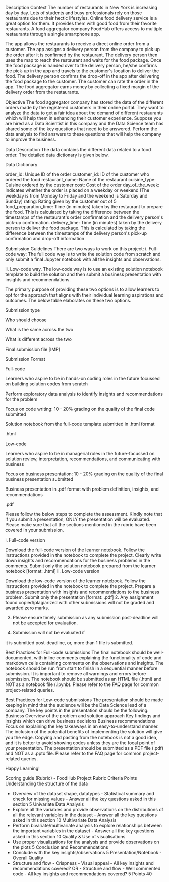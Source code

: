 Description
Context
The number of restaurants in New York is increasing day by day. Lots of students and busy professionals rely on those restaurants due to their hectic lifestyles. Online food delivery service is a great option for them. It provides them with good food from their favorite restaurants. A food aggregator company FoodHub offers access to multiple restaurants through a single smartphone app.

The app allows the restaurants to receive a direct online order from a customer. The app assigns a delivery person from the company to pick up the order after it is confirmed by the restaurant. The delivery person then uses the map to reach the restaurant and waits for the food package. Once the food package is handed over to the delivery person, he/she confirms the pick-up in the app and travels to the customer's location to deliver the food. The delivery person confirms the drop-off in the app after delivering the food package to the customer. The customer can rate the order in the app. The food aggregator earns money by collecting a fixed margin of the delivery order from the restaurants.

Objective
The food aggregator company has stored the data of the different orders made by the registered customers in their online portal. They want to analyze the data to get a fair idea about the demand of different restaurants which will help them in enhancing their customer experience. Suppose you are hired as a Data Scientist in this company and the Data Science team has shared some of the key questions that need to be answered. Perform the data analysis to find answers to these questions that will help the company to improve the business. 

Data Description
The data contains the different data related to a food order. The detailed data dictionary is given below.

Data Dictionary

order_id: Unique ID of the order
customer_id: ID of the customer who ordered the food
restaurant_name: Name of the restaurant
cuisine_type: Cuisine ordered by the customer
cost: Cost of the order
day_of_the_week: Indicates whether the order is placed on a weekday or weekend (The weekday is from Monday to Friday and the weekend is Saturday and Sunday)
rating: Rating given by the customer out of 5
food_preparation_time: Time (in minutes) taken by the restaurant to prepare the food. This is calculated by taking the difference between the timestamps of the restaurant's order confirmation and the delivery person's pick-up confirmation.
delivery_time: Time (in minutes) taken by the delivery person to deliver the food package. This is calculated by taking the difference between the timestamps of the delivery person's pick-up confirmation and drop-off information
 

Submission Guidelines
There are two ways to work on this project:
i. Full-code way: The full code way is to write the solution code from scratch and only submit a final Jupyter notebook with all the insights and observations.

ii. Low-code way. The low-code way is to use an existing solution notebook template to build the solution and then submit a business presentation with insights and recommendations.

The primary purpose of providing these two options is to allow learners to opt for the approach that aligns with their individual learning aspirations and outcomes. The below table elaborates on these two options.

Submission type

Who should choose

What is the same across the two

What is different across the two

Final submission file [IMP]

Submission Format

Full-code

Learners who aspire to be in hands-on coding roles in the future focussed on building solution codes from scratch

Perform exploratory data analysis to identify insights and recommendations for the problem 

Focus on code writing: 10 - 20% grading on the quality of the final code submitted

Solution notebook from the full-code template submitted in .html format

.html

Low-code

Learners who aspire to be in managerial roles in the future-focussed on solution review, interpretation, recommendations, and communicating with business

Focus on business presentation: 10 - 20% grading on the quality of the final business presentation submitted

Business presentation in .pdf format with problem definition, insights, and recommendations

.pdf

Please follow the below steps to complete the assessment. Kindly note that if you submit a presentation, ONLY the presentation will be evaluated. Please make sure that all the sections mentioned in the rubric have been covered in your submission.

i. Full-code version

Download the full-code version of the learner notebook.
Follow the instructions provided in the notebook to complete the project.
Clearly write down insights and recommendations for the business problems in the comments.
Submit only the solution notebook prepared from the learner notebook [format: .html]
ii. Low-code version 

Download the low-code version of the learner notebook.
Follow the instructions provided in the notebook to complete the project.
Prepare a business presentation with insights and recommendations to the business problem.
Submit only the presentation [format: .pdf]
2. Any assignment found copied/plagiarized with other submissions will not be graded and awarded zero marks.

3. Please ensure timely submission as any submission post-deadline will not be accepted for evaluation.

4. Submission will not be evaluated if

it is submitted post-deadline, or,
more than 1 file is submitted.
 

Best Practices for Full-code submissions
The final notebook should be well-documented, with inline comments explaining the functionality of code and markdown cells containing comments on the observations and insights.
The notebook should be run from start to finish in a sequential manner before submission.
It is important to remove all warnings and errors before submission.
The notebook should be submitted as an HTML file (.html) and NOT as a notebook file (.ipynb).
Please refer to the FAQ page for common project-related queries.
 

Best Practices for Low-code submissions
The presentation should be made keeping in mind that the audience will be the Data Science lead of a company.
The key points in the presentation should be the following:
Business Overview of the problem and solution approach
Key findings and insights which can drive business decisions
Business recommendations
Focus on explaining the key takeaways in an easy-to-understand manner.
The inclusion of the potential benefits of implementing the solution will give you the edge.
Copying and pasting from the notebook is not a good idea, and it is better to avoid showing codes unless they are the focal point of your presentation.
The presentation should be submitted as a PDF file (.pdf) and NOT as a .pptx file.
Please refer to the FAQ page for common project-related queries.
 

Happy Learning!

Scoring guide (Rubric) - FoodHub Project Rubric
Criteria	Points
Understanding the structure of the data
- Overview of the dataset shape, datatypes - Statistical summary and check for missing values - Answer all the key questions asked in this section
5
Univariate Data Analysis
- Explore all the variables and provide observations on the distributions of all the relevant variables in the dataset - Answer all the key questions asked in this section
10
Multivariate Data Analysis
- Perform bivariate/multivariate analysis to explore relationships between the important variables in the dataset - Answer all the key questions asked in this section
10
Quality & Use of visualisations
- Use proper visualizations for the analysis and provide observations on the plots
5
Conclusion and Recommendations
- Conclude with the key insights/observations
5
Presentation/Notebook - Overall Quality
- Structure and flow - Crispness - Visual appeal - All key insights and recommendations covered? OR - Structure and flow - Well commented code - All key insights and recommendations covered?
5
Points	40